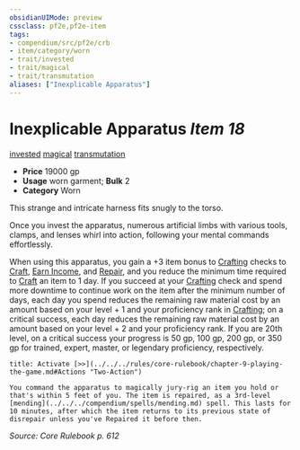 ```yaml
---
obsidianUIMode: preview
cssclass: pf2e,pf2e-item
tags:
- compendium/src/pf2e/crb
- item/category/worn
- trait/invested
- trait/magical
- trait/transmutation
aliases: ["Inexplicable Apparatus"]
---
```

# Inexplicable Apparatus *Item 18*  
[invested](../../../Rules/traits/invested.md)  [magical](../../../Rules/traits/magical.md)  [transmutation](../../../Rules/traits/transmutation.md)  

- **Price** 19000 gp
- **Usage** worn garment; **Bulk** 2
- **Category** Worn

This strange and intricate harness fits snugly to the torso.

Once you invest the apparatus, numerous artificial limbs with various tools, clamps, and lenses whirl into action, following your mental commands effortlessly.

When using this apparatus, you gain a +3 item bonus to [Crafting](../../skills.md#Crafting) checks to [Craft](../../../Rules/actions/craft.md), [Earn Income](../../../Rules/actions/earn-income.md), and [Repair](../../../Rules/actions/repair.md), and you reduce the minimum time required to [Craft](../../../Rules/actions/craft.md) an item to 1 day. If you succeed at your [Crafting](../../skills.md#Crafting) check and spend more downtime to continue work on the item after the minimum number of days, each day you spend reduces the remaining raw material cost by an amount based on your level + 1 and your proficiency rank in [Crafting](../../skills.md#Crafting); on a critical success, each day reduces the remaining raw material cost by an amount based on your level + 2 and your proficiency rank. If you are 20th level, on a critical success your progress is 50 gp, 100 gp, 200 gp, or 350 gp for trained, expert, master, or legendary proficiency, respectively.

```ad-embed-ability
title: Activate [>>](../../../rules/core-rulebook/chapter-9-playing-the-game.md#Actions "Two-Action")

You command the apparatus to magically jury-rig an item you hold or that's within 5 feet of you. The item is repaired, as a 3rd-level [mending](../../../compendium/spells/mending.md) spell. This lasts for 10 minutes, after which the item returns to its previous state of disrepair unless you've Repaired it before then.
```

*Source: Core Rulebook p. 612*
